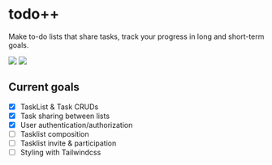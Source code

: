 # todo++

Make to-do lists that share tasks, track your progress in long and short-term goals.

![](https://img.shields.io/badge/Spring-6DB33F?style=for-the-badge&logo=spring&logoColor=white) ![](https://img.shields.io/badge/Tailwind_CSS-38B2AC?style=for-the-badge&logo=tailwind-css&logoColor=white)

## Current goals

- [X] TaskList & Task CRUDs
- [X] Task sharing between lists
- [X] User authentication/authorization
- [ ] Tasklist composition
- [ ] Tasklist invite & participation
- [ ] Styling with Tailwindcss
